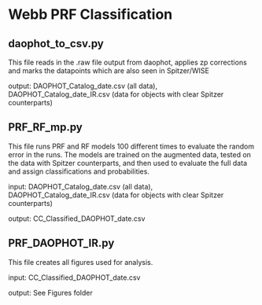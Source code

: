 # Webb PRF Classification

## daophot_to_csv.py
This file reads in the .raw file output from daophot, applies zp corrections and marks the datapoints which are also seen in Spitzer/WISE

output: DAOPHOT_Catalog_date.csv (all data), DAOPHOT_Catalog_date_IR.csv (data for objects with clear Spitzer counterparts)


## PRF_RF_mp.py
This file runs PRF and RF models 100 different times to evaluate the random error in the runs. The models are trained on the augmented data, tested on the data with Spitzer counterparts, and then used to evaluate the full data and assign classifications and probabilities.

input: DAOPHOT_Catalog_date.csv (all data), DAOPHOT_Catalog_date_IR.csv (data for objects with clear Spitzer counterparts)

output: CC_Classified_DAOPHOT_date.csv

## PRF_DAOPHOT_IR.py
This file creates all figures used for analysis.

input: CC_Classified_DAOPHOT_date.csv

output: See Figures folder